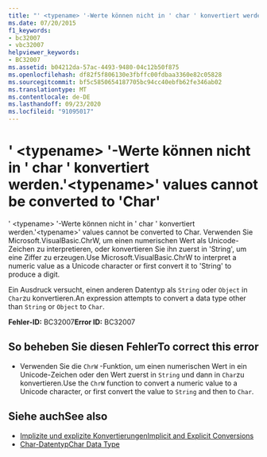 ```yaml
---
title: "' <typename> '-Werte können nicht in ' char ' konvertiert werden."
ms.date: 07/20/2015
f1_keywords:
- bc32007
- vbc32007
helpviewer_keywords:
- BC32007
ms.assetid: b04212da-57ac-4493-9480-04c12b50f875
ms.openlocfilehash: df82f5f806130e3fbffc00fdbaa3360e82c05828
ms.sourcegitcommit: bf5c5850654187705bc94cc40ebfb62fe346ab02
ms.translationtype: MT
ms.contentlocale: de-DE
ms.lasthandoff: 09/23/2020
ms.locfileid: "91095017"
---
```

# <a name="typename-values-cannot-be-converted-to-char"></a><span data-ttu-id="ee9a3-102">' \<typename> '-Werte können nicht in ' char ' konvertiert werden.</span><span class="sxs-lookup"><span data-stu-id="ee9a3-102">'\<typename>' values cannot be converted to 'Char'</span></span>

<span data-ttu-id="ee9a3-103">' \<typename> '-Werte können nicht in ' char ' konvertiert werden.</span><span class="sxs-lookup"><span data-stu-id="ee9a3-103">'\<typename>' values cannot be converted to Char.</span></span> <span data-ttu-id="ee9a3-104">Verwenden Sie Microsoft.VisualBasic.ChrW, um einen numerischen Wert als Unicode-Zeichen zu interpretieren, oder konvertieren Sie ihn zuerst in 'String', um eine Ziffer zu erzeugen.</span><span class="sxs-lookup"><span data-stu-id="ee9a3-104">Use Microsoft.VisualBasic.ChrW to interpret a numeric value as a Unicode character or first convert it to 'String' to produce a digit.</span></span>  
  
 <span data-ttu-id="ee9a3-105">Ein Ausdruck versucht, einen anderen Datentyp als `String` oder `Object` in `Char`zu konvertieren.</span><span class="sxs-lookup"><span data-stu-id="ee9a3-105">An expression attempts to convert a data type other than `String` or `Object` to `Char`.</span></span>  
  
 <span data-ttu-id="ee9a3-106">**Fehler-ID:** BC32007</span><span class="sxs-lookup"><span data-stu-id="ee9a3-106">**Error ID:** BC32007</span></span>  
  
## <a name="to-correct-this-error"></a><span data-ttu-id="ee9a3-107">So beheben Sie diesen Fehler</span><span class="sxs-lookup"><span data-stu-id="ee9a3-107">To correct this error</span></span>  
  
- <span data-ttu-id="ee9a3-108">Verwenden Sie die `ChrW` -Funktion, um einen numerischen Wert in ein Unicode-Zeichen oder den Wert zuerst in `String` und dann in `Char`zu konvertieren.</span><span class="sxs-lookup"><span data-stu-id="ee9a3-108">Use the `ChrW` function to convert a numeric value to a Unicode character, or first convert the value to `String` and then to `Char`.</span></span>  
  
## <a name="see-also"></a><span data-ttu-id="ee9a3-109">Siehe auch</span><span class="sxs-lookup"><span data-stu-id="ee9a3-109">See also</span></span>

- [<span data-ttu-id="ee9a3-110">Implizite und explizite Konvertierungen</span><span class="sxs-lookup"><span data-stu-id="ee9a3-110">Implicit and Explicit Conversions</span></span>](../programming-guide/language-features/data-types/implicit-and-explicit-conversions.md)
- [<span data-ttu-id="ee9a3-111">Char-Datentyp</span><span class="sxs-lookup"><span data-stu-id="ee9a3-111">Char Data Type</span></span>](../language-reference/data-types/char-data-type.md)
